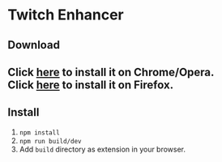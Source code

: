 # Twitch Enhancer
## Download
Click **[here](https://chrome.google.com/webstore/detail/xayopl/knaodoefkjbgmmilogebghadhmnphjih)** to install it on Chrome/Opera.  
Click **[here](https://addons.mozilla.org/pl/firefox/addon/twitch-enhancer/)** to install it on Firefox.  
---
## Install
1. `npm install`
2. `npm run build/dev`
3. Add `build` directory as extension in your browser.